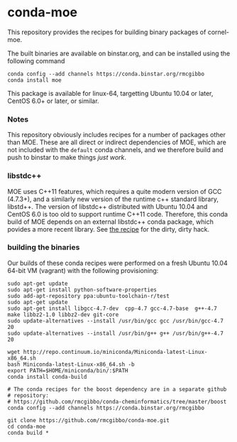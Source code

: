 conda-moe
=========

This repository provides the recipes for building binary packages of cornel-moe. 


The built binaries are available on binstar.org, and can be installed using the following command

```
conda config --add channels https://conda.binstar.org/rmcgibbo
conda install moe
```

This package is available for linux-64, targetting Ubuntu 10.04 or later, CentOS 6.0+ or later, or similar.

### Notes
This repository obviously includes recipes for a number of packages other than MOE. These are all direct or indirect dependencies of MOE, which are not included with the `default` conda channels, and we therefore build and push to binstar to make things _just work_.

### libstdc++

MOE uses C++11 features, which requires a quite modern version of GCC (4.7.3+), and a similarly new version of the runtime c++ standard library, libstd++. The version of libstdc++ distributed with Ubuntu 10.04 and CentOS 6.0 is
too old to support runtime C++11 code. Therefore, this conda build of MOE depends on an external libstdc++ conda package, which povides a more recent library. See [the recipe](https://github.com/rmcgibbo/conda-moe/blob/master/libstdcplusplus/build.sh) for the dirty, dirty hack.

### building the binaries

Our builds of these conda recipes were performed on a fresh Ubuntu 10.04 64-bit VM (vagrant) with the following provisioning:

```
sudo apt-get update
sudo apt-get install python-software-properties
sudo add-apt-repository ppa:ubuntu-toolchain-r/test
sudo apt-get update
sudo apt-get install libgcc-4.7-dev  cpp-4.7 gcc-4.7-base  g++-4.7 make libbz2-1.0 libbz2-dev git-core
sudo update-alternatives --install /usr/bin/gcc gcc /usr/bin/gcc-4.7 20
sudo update-alternatives --install /usr/bin/g++ g++ /usr/bin/g++-4.7 20

wget http://repo.continuum.io/miniconda/Miniconda-latest-Linux-x86_64.sh
bash Miniconda-latest-Linux-x86_64.sh -b
export PATH=$HOME/miniconda/bin/:$PATH
conda install conda-build

# The conda recipes for the boost dependency are in a separate github
# repository:
# https://github.com/rmcgibbo/conda-cheminformatics/tree/master/boost
conda config --add channels https://conda.binstar.org/rmcgibbo

git clone https://github.com/rmcgibbo/conda-moe.git
cd conda-moe
conda build *
```
